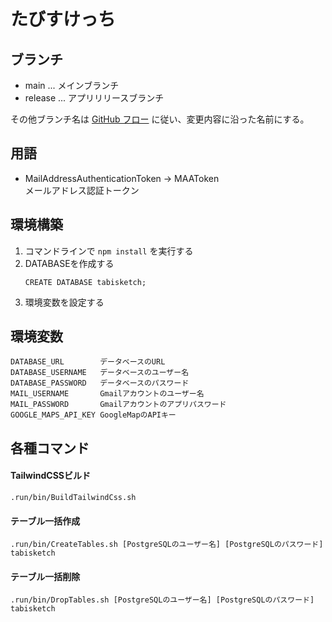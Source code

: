 # たびすけっち

## ブランチ

- main ... メインブランチ
- release ... アプリリリースブランチ

その他ブランチ名は [GitHub フロー](https://docs.github.com/ja/get-started/using-github/github-flow) に従い、変更内容に沿った名前にする。

## 用語

- MailAddressAuthenticationToken -> MAAToken  
  メールアドレス認証トークン

## 環境構築

1. コマンドラインで `npm install` を実行する
2. DATABASEを作成する
    ```postgresql
    CREATE DATABASE tabisketch;
    ```
3. 環境変数を設定する

## 環境変数

```
DATABASE_URL        データベースのURL
DATABASE_USERNAME   データベースのユーザー名
DATABASE_PASSWORD   データベースのパスワード
MAIL_USERNAME       Gmailアカウントのユーザー名
MAIL_PASSWORD       Gmailアカウントのアプリパスワード
GOOGLE_MAPS_API_KEY GoogleMapのAPIキー
```

## 各種コマンド

#### TailwindCSSビルド

`.run/bin/BuildTailwindCss.sh`

#### テーブル一括作成

`.run/bin/CreateTables.sh [PostgreSQLのユーザー名] [PostgreSQLのパスワード] tabisketch`

#### テーブル一括削除

`.run/bin/DropTables.sh [PostgreSQLのユーザー名] [PostgreSQLのパスワード] tabisketch`